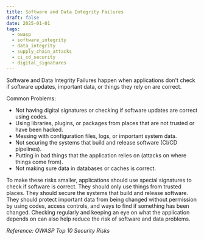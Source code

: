 ```yaml
---
title: Software and Data Integrity Failures
draft: false
date: 2025-01-01
tags:
  - owasp
  - software_integrity
  - data_integrity
  - supply_chain_attacks
  - ci_cd_security
  - digital_signatures
---
```


Software and Data Integrity Failures happen when applications don't check if software updates, important data, or things they rely on are correct.

Common Problems:

- Not having digital signatures or checking if software updates are correct using codes.
- Using libraries, plugins, or packages from places that are not trusted or have been hacked.
- Messing with configuration files, logs, or important system data.
- Not securing the systems that build and release software (CI/CD pipelines).
- Putting in bad things that the application relies on (attacks on where things come from).
- Not making sure data in databases or caches is correct.

To make these risks smaller, applications should use special signatures to check if software is correct. They should only use things from trusted places. They should secure the systems that build and release software. They should protect important data from being changed without permission by using codes, access controls, and ways to find if something has been changed. Checking regularly and keeping an eye on what the application depends on can also help reduce the risk of software and data problems.

*Reference: OWASP Top 10 Security Risks*
